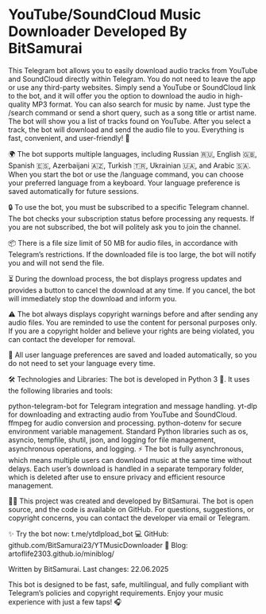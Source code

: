 # YouTube/SoundCloud Music Downloader Developed By BitSamurai


This Telegram bot allows you to easily download audio tracks from YouTube and SoundCloud directly within Telegram.
You do not need to leave the app or use any third-party websites.
Simply send a YouTube or SoundCloud link to the bot, and it will offer you the option to download the audio in high-quality MP3 format.
You can also search for music by name.
Just type the /search command or send a short query, such as a song title or artist name.
The bot will show you a list of tracks found on YouTube.
After you select a track, the bot will download and send the audio file to you.
Everything is fast, convenient, and user-friendly! 🚀

🌍 The bot supports multiple languages, including Russian 🇷🇺, English 🇬🇧, Spanish 🇪🇸, Azerbaijani 🇦🇿, Turkish 🇹🇷, Ukrainian 🇺🇦, and Arabic 🇸🇦.
When you start the bot or use the /language command, you can choose your preferred language from a keyboard.
Your language preference is saved automatically for future sessions.

🔒 To use the bot, you must be subscribed to a specific Telegram channel.
The bot checks your subscription status before processing any requests.
If you are not subscribed, the bot will politely ask you to join the channel.

📦 There is a file size limit of 50 MB for audio files, in accordance with Telegram’s restrictions.
If the downloaded file is too large, the bot will notify you and will not send the file.

⏳ During the download process, the bot displays progress updates and provides a button to cancel the download at any time.
If you cancel, the bot will immediately stop the download and inform you.

⚠️ The bot always displays copyright warnings before and after sending any audio files.
You are reminded to use the content for personal purposes only.
If you are a copyright holder and believe your rights are being violated, you can contact the developer for removal.

💾 All user language preferences are saved and loaded automatically, so you do not need to set your language every time.

🛠️ Technologies and Libraries:
The bot is developed in Python 3 🐍.
It uses the following libraries and tools:

python-telegram-bot for Telegram integration and message handling.
yt-dlp for downloading and extracting audio from YouTube and SoundCloud.
ffmpeg for audio conversion and processing.
python-dotenv for secure environment variable management.
Standard Python libraries such as os, asyncio, tempfile, shutil, json, and logging for file management, asynchronous operations, and logging.
⚡ The bot is fully asynchronous, which means multiple users can download music at the same time without delays.
Each user’s download is handled in a separate temporary folder, which is deleted after use to ensure privacy and efficient resource management.

👨‍💻 This project was created and developed by BitSamurai.
The bot is open source, and the code is available on GitHub.
For questions, suggestions, or copyright concerns, you can contact the developer via email or Telegram.

✨ Try the bot now: t.me/ytdlpload_bot
💻 GitHub: github.com/BitSamurai23/YTMusicDownloader
📝 Blog: artoflife2303.github.io/miniblog/


Written by BitSamurai. 
Last changes: 22.06.2025


This bot is designed to be fast, safe, multilingual, and fully compliant with Telegram’s policies and copyright requirements.
Enjoy your music experience with just a few taps! 🎧

